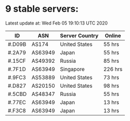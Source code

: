 # 9 stable servers:

Latest update at: Wed Feb 05 19:10:13 UTC 2020

| ID | ASN | Server Country | Online |
| -- | --- | -------------- | ------ |
| #.D09B | AS174 | United States | 55 hrs |
| #.2A79 | AS63949 | Japan | 55 hrs |
| #.15CF | AS49392 | Russia | 85 hrs |
| #.7F1D | AS63949 | Singapore | 226 hrs |
| #.9FC3 | AS53889 | United States | 73 hrs |
| #.D827 | AS20150 | United States | 98 hrs |
| #.5CBD | AS48347 | Russia | 55 hrs |
| #.77EC | AS63949 | Japan | 13 hrs |
| #.F3C8 | AS63949 | Japan | 13 hrs |

